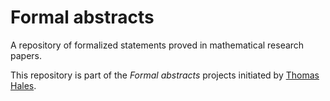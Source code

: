 # Formal abstracts

A repository of formalized statements proved in mathematical research papers.

This repository is part of the *Formal abstracts* projects initiated by [Thomas Hales](https://sites.google.com/site/thalespitt/).
